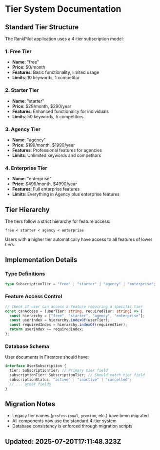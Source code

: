 # Tier System Documentation

## Standard Tier Structure

The RankPilot application uses a 4-tier subscription model:

### 1. Free Tier

- **Name**: "free"
- **Price**: $0/month
- **Features**: Basic functionality, limited usage
- **Limits**: 10 keywords, 1 competitor

### 2. Starter Tier

- **Name**: "starter"
- **Price**: $29/month, $290/year
- **Features**: Enhanced functionality for individuals
- **Limits**: 50 keywords, 5 competitors

### 3. Agency Tier

- **Name**: "agency"
- **Price**: $199/month, $1990/year
- **Features**: Professional features for agencies
- **Limits**: Unlimited keywords and competitors

### 4. Enterprise Tier

- **Name**: "enterprise"
- **Price**: $499/month, $4990/year
- **Features**: Full enterprise features
- **Limits**: Everything in Agency plus enterprise features

## Tier Hierarchy

The tiers follow a strict hierarchy for feature access:

```
free < starter < agency < enterprise
```

Users with a higher tier automatically have access to all features of lower tiers.

## Implementation Details

### Type Definitions

```typescript
type SubscriptionTier = "free" | "starter" | "agency" | "enterprise";
```

### Feature Access Control

```typescript
// Check if user can access a feature requiring a specific tier
const canAccess = (userTier: string, requiredTier: string) => {
  const hierarchy = ["free", "starter", "agency", "enterprise"];
  const userIndex = hierarchy.indexOf(userTier);
  const requiredIndex = hierarchy.indexOf(requiredTier);
  return userIndex >= requiredIndex;
};
```

### Database Schema

User documents in Firestore should have:

```typescript
interface UserSubscription {
  tier: SubscriptionTier; // Primary tier field
  subscriptionTier: SubscriptionTier; // Should match tier field
  subscriptionStatus: "active" | "inactive" | "cancelled";
  // ... other fields
}
```

## Migration Notes

- Legacy tier names (`professional`, `premium`, etc.) have been migrated
- All components now use the standard 4-tier system
- Database consistency is enforced through migration scripts

## Updated: 2025-07-20T17:11:48.323Z
